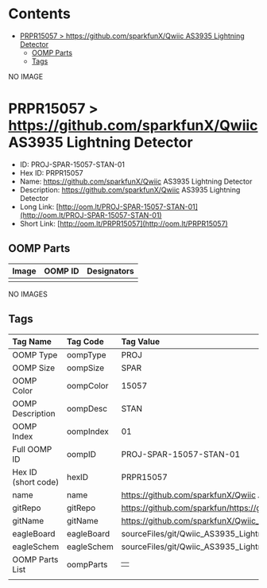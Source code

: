 



Contents
========

* [PRPR15057 > https://github.com/sparkfunX/Qwiic AS3935 Lightning Detector](#prpr15057--httpsgithubcomsparkfunxqwiic-as3935-lightning-detector)
	* [OOMP Parts](#oomp-parts)
	* [Tags](#tags)
  
NO IMAGE  
# PRPR15057 > https://github.com/sparkfunX/Qwiic AS3935 Lightning Detector

- ID: PROJ-SPAR-15057-STAN-01
- Hex ID: PRPR15057
- Name: https://github.com/sparkfunX/Qwiic AS3935 Lightning Detector
- Description: https://github.com/sparkfunX/Qwiic AS3935 Lightning Detector
- Long Link: [http://oom.lt/PROJ-SPAR-15057-STAN-01](http://oom.lt/PROJ-SPAR-15057-STAN-01)
- Short Link: [http://oom.lt/PRPR15057](http://oom.lt/PRPR15057)

## OOMP Parts
  

|Image|OOMP ID|Designators|
| :--- | :--- | :--- |
||||
  
NO IMAGES  
## Tags
  

|Tag Name|Tag Code|Tag Value|
| :--- | :--- | :--- |
|OOMP Type|oompType|PROJ|
|OOMP Size|oompSize|SPAR|
|OOMP Color|oompColor|15057|
|OOMP Description|oompDesc|STAN|
|OOMP Index|oompIndex|01|
|Full OOMP ID|oompID|PROJ-SPAR-15057-STAN-01|
|Hex ID (short code)|hexID|PRPR15057|
|name|name|https://github.com/sparkfunX/Qwiic AS3935 Lightning Detector|
|gitRepo|gitRepo|https://github.com/sparkfun/https://github.com/sparkfunX/Qwiic_AS3935_Lightning_Detector|
|gitName|gitName|https://github.com/sparkfunX/Qwiic_AS3935_Lightning_Detector|
|eagleBoard|eagleBoard|sourceFiles/git/Qwiic_AS3935_Lightning_Detector/Hardware/Qwiic_AS3935_Lightning_Detector.brd|
|eagleSchem|eagleSchem|sourceFiles/git/Qwiic_AS3935_Lightning_Detector/Hardware/Qwiic_AS3935_Lightning_Detector.sch|
|OOMP Parts List|oompParts|<table><tr><td></td></tr></table>|
||||

